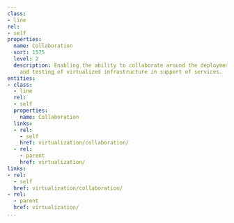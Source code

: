 ```yaml
---
class:
- line
rel:
- self
properties:
  name: Collaboration
  sort: 1575
  level: 2
  description: Enabling the ability to collaborate around the deployment, availability,
    and testing of virtualized infrastructure in support of services.
entities:
- class:
  - line
  rel:
  - self
  properties:
    name: Collaboration
  links:
  - rel:
    - self
    href: virtualization/collaboration/
  - rel:
    - parent
    href: virtualization/
links:
- rel:
  - self
  href: virtualization/collaboration/
- rel:
  - parent
  href: virtualization/
...
```

